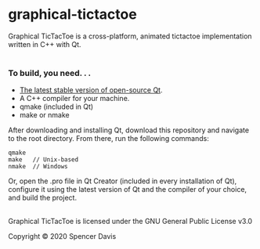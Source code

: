 # graphical-tictactoe

Graphical TicTacToe is a cross-platform, animated tictactoe implementation written in C++ with Qt.
<br /><br />


### To build, you need. . . 

* [The latest stable version of open-source Qt](https://www.qt.io/download-open-source?hsCtaTracking=9f6a2170-a938-42df-a8e2-a9f0b1d6cdce%7C6cb0de4f-9bb5-4778-ab02-bfb62735f3e5).
* A C++ compiler for your machine.
* qmake (included in Qt)
* make or nmake

After downloading and installing Qt, download this repository and navigate to the root directory. From there, run the following commands:
```
qmake
make   // Unix-based
nmake  // Windows
```
Or, open the .pro file in Qt Creator (included in every installation of Qt), configure it using the latest version of Qt and the compiler of your choice, and build the project.
<br /><br />

Graphical TicTacToe is licensed under the GNU General Public License v3.0

Copyright © 2020 Spencer Davis
